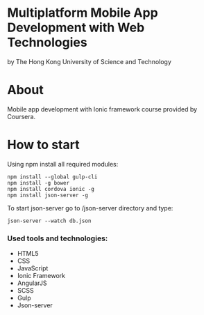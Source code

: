 # Multiplatform Mobile App Development with Web Technologies
 by The Hong Kong University of Science and Technology

# About
Mobile app development with Ionic framework course provided by Coursera.

# How to start
Using npm install all required modules:

    npm install --global gulp-cli
    npm install -g bower
    npm install cordova ionic -g
    npm install json-server -g


To start json-server go to /json-server directory and type:

    json-server --watch db.json

### Used tools and technologies:
* HTML5
* CSS
* JavaScript
* Ionic Framework
* AngularJS
* SCSS
* Gulp
* Json-server
